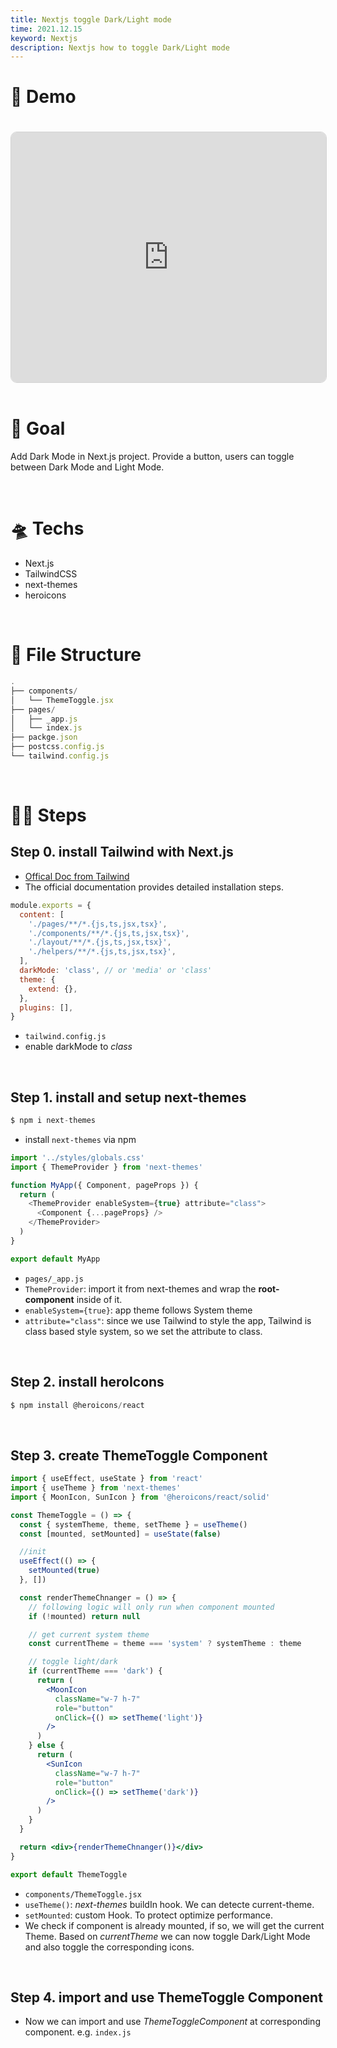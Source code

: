 ```yaml
---
title: Nextjs toggle Dark/Light mode
time: 2021.12.15
keyword: Nextjs
description: Nextjs how to toggle Dark/Light mode
---
```


<WidgetsMdHeader :title="title" :time="time"></WidgetsMdHeader>

# 🚀 Demo

<iframe src="https://stackblitz.com/edit/nextjs-pdmbsp?embed=1&file=pages/index.js&hideExplorer=1&theme=dark&view=preview"
 style="width:100%; height:400px; border: 1px lightgray solid; border-radius: 10px; overflow:hidden; margin-top: 20px;"
></iframe>

<br/>
<br/>

# 🎯 Goal

Add Dark Mode in Next.js project. Provide a button, users can toggle between Dark Mode and Light Mode.

<br/>

# 🛸 Techs

- Next.js
- TailwindCSS
- next-themes
- heroicons

<br />

# 🌲 File Structure

```javascript
.
├── components/
│   └── ThemeToggle.jsx
├── pages/
│   ├── _app.js
│   └── index.js
├── packge.json
├── postcss.config.js
└── tailwind.config.js

```

<br/>

# 🦶🏻 Steps

## Step 0. install Tailwind with Next.js

- [Offical Doc from Tailwind](https://tailwindcss.com/docs/guides/nextjs)
- The official documentation provides detailed installation steps.

```js
module.exports = {
  content: [
    './pages/**/*.{js,ts,jsx,tsx}',
    './components/**/*.{js,ts,jsx,tsx}',
    './layout/**/*.{js,ts,jsx,tsx}',
    './helpers/**/*.{js,ts,jsx,tsx}',
  ],
  darkMode: 'class', // or 'media' or 'class'
  theme: {
    extend: {},
  },
  plugins: [],
}
```

- `tailwind.config.js`
- enable darkMode to _class_

<br/>

## Step 1. install and setup next-themes

```javascript
$ npm i next-themes
```

- install `next-themes` via npm

```javascript
import '../styles/globals.css'
import { ThemeProvider } from 'next-themes'

function MyApp({ Component, pageProps }) {
  return (
    <ThemeProvider enableSystem={true} attribute="class">
      <Component {...pageProps} />
    </ThemeProvider>
  )
}

export default MyApp
```

- `pages/_app.js`
- `ThemeProvider`: import it from next-themes and wrap the **root-component** inside of it.
- `enableSystem={true}`: app theme follows System theme
- `attribute="class"`: since we use Tailwind to style the app, Tailwind is class based style system, so we set the attribute to class.

<br/>

## Step 2. install heroIcons

```js
$ npm install @heroicons/react
```

<br/>

## Step 3. create ThemeToggle Component

```jsx
import { useEffect, useState } from 'react'
import { useTheme } from 'next-themes'
import { MoonIcon, SunIcon } from '@heroicons/react/solid'

const ThemeToggle = () => {
  const { systemTheme, theme, setTheme } = useTheme()
  const [mounted, setMounted] = useState(false)

  //init
  useEffect(() => {
    setMounted(true)
  }, [])

  const renderThemeChnanger = () => {
    // following logic will only run when component mounted
    if (!mounted) return null

    // get current system theme
    const currentTheme = theme === 'system' ? systemTheme : theme

    // toggle light/dark
    if (currentTheme === 'dark') {
      return (
        <MoonIcon
          className="w-7 h-7"
          role="button"
          onClick={() => setTheme('light')}
        />
      )
    } else {
      return (
        <SunIcon
          className="w-7 h-7"
          role="button"
          onClick={() => setTheme('dark')}
        />
      )
    }
  }

  return <div>{renderThemeChnanger()}</div>
}

export default ThemeToggle
```

- `components/ThemeToggle.jsx`
- `useTheme()`: _next-themes_ buildIn hook. We can detecte current-theme.
- `setMounted`: custom Hook. To protect optimize performance.
- We check if component is already mounted, if so, we will get the current Theme. Based on _currentTheme_ we can now toggle Dark/Light Mode and also toggle the corresponding icons.

<br/>

## Step 4. import and use ThemeToggle Component

- Now we can import and use _ThemeToggleComponent_ at corresponding component. e.g. `index.js`

<br/>

